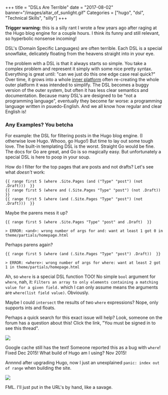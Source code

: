 +++
title = "DSLs Are Terrible"
date = "2017-08-02"
banner="/images/altar_of_sunlight.gif"
Categories = ["hugo", "dsl",  "Technical Skills", "silly"]
+++

**Trigger warning:** this is a silly rant I wrote a few years ago after raging at
the Hugo blog engine for a couple hours. I think its funny and still relevant,
so hyperbolic nonsense incoming!

DSL's (Domain Specific Languages) are often terrible. Each DSL is a special
snowflake, delicately floating from the heavens straight into in your eye.

The problem with a DSL is that it always starts so simple. You take a complex
problem and represent it simply with some nice pretty syntax. Everything is
great until: "can we just do this one edge case real quick?" Over time, it grows
into a whole
[inner platform](https://en.wikipedia.org/wiki/Inner-platform_effect) often
re-creating the whole outer platform it was intended to simplify. The DSL
becomes a buggy version of the outer system, but often it has less clear
semantics and documentation. Because many DSL's are designed to be "not a
programming language", eventually they become far worse: a programming language
written in psuedo-English. And we all know how regular and clear English is!

### Any Examples? You betcha

For example: the DSL for filtering posts in the Hugo blog engine. (I otherwise
love Hugo. Whooo, go Hugo!) But time to lay out some tough love. The built-in
templating DSL is the worst. Straight Go would be fine. The docs for Go are
great, and Go is so magically easy. But unfortunately a special DSL is here to
poop in your soup.

How do I filter for the top pages that are posts and not drafts? Let's see what
_doesn't_ work:

```
{{ range first 5 (where .Site.Pages (and ("Type" "post") (not .Draft)))  }}
{{ range first 5 (where and (.Site.Pages "Type" "post") (not .Draft))  }}
{{ range first 5 (where (and (.Site.Pages "Type" "post") (not .Draft)))  }}
```

Maybe the parens mess it up?

```
{{ range first 5 (where .Site.Pages "Type" "post" and .Draft)  }}

> ERROR: <and>: wrong number of args for and: want at least 1 got 0 in theme/partials/homepage.html
```

Perhaps parens again?

```
{{ range first 5 (where (and (.Site.Pages "Type" "post") .Draft))  }}

> ERROR: <where>: wrong number of args for where: want at least 2 got 1 in theme/partials/homepage.html
```

Ah, so `where` is a special DSL function TOO! No simple `bool` argument for
`where`, nah, it: `Filters an array to only elements containing a matching value for a given field.` which I can only assume means the arguments are `where(list field value)`. Obviously.

Maybe I could `intersect` the results of two `where` expressions? Nope, only supports ints and floats.

Perhaps a quick search for this exact issue will help? Look, someone on the
forum has a question about this! Click the link, "You must be signed in to see
this thread".

<img src="/images/upset.jpg"></img>

Google cache still has the text! Someone reported this as a bug with `where`!
Fixed Dec 2015! What build of Hugo am I using? Nov 2015!

Annnnd after upgrading Hugo, now I just an unexplained `panic: index out of range` when
building the site.

<img src="/images/angry.jpg"></img>

FML. I'll just put in the URL's by hand, like a savage.

